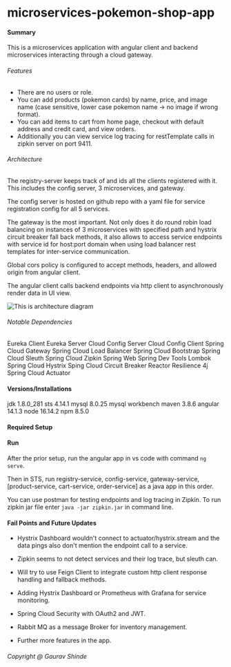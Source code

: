 # microservices-pokemon-shop-app

#### Summary

This is a microservices application with angular client and backend microservices interacting through a cloud gateway.

###### Features

- There are no users or role.
- You can add products (pokemon cards) by name, price, and image name (case sensitive, lower case pokemon name -> no image if wrong format).
- You can add items to cart from home page, checkout with default address and credit card, and view orders.
- Additionally you can view service log tracing for restTemplate calls in zipkin server on port 9411.

###### Architecture

The registry-server keeps track of and ids all the clients registered with it. This includes the config server, 3 microservices, and gateway.

The config server is hosted on github repo with a yaml file for service registration config for all 5 services.

The gateway is the most important. Not only does it do round robin load balancing on instances of 3 microservices with specified path and hystrix circuit breaker fall back methods, it also allows to access service endpoints with service id for host:port domain when using load balancer rest templates for inter-service communication.

Global cors policy is configured to accept methods, headers, and allowed origin from angular client.

The angular client calls backend endpoints via http client to asynchronously render data in UI view.

![This is architecture diagram](./microservices-pokemonshop-architecture.png)

###### Notable Dependencies

Eureka Client
Eureka Server
Cloud Config Server
Cloud Config Client
Spring Cloud Gateway
Spring Cloud Load Balancer
Spring Cloud Bootstrap
Spring Cloud Sleuth
Spring Cloud Zipkin
Spring Web
Spring Dev Tools
Lombok
Spring Cloud Hystrix
Sping Cloud Circuit Breaker Reactor Resilience 4j
Spring Cloud Actuator

#### Versions/Installations
jdk 1.8.0_281
sts 4.14.1
mysql 8.0.25
mysql workbench
maven 3.8.6
angular 14.1.3
node 16.14.2
npm 8.5.0

#### Required Setup

#### Run
After the prior setup, run the angular app in vs code with command `ng serve`.

Then in STS, run registry-service, config-service, gateway-service, [product-service, cart-service, order-service] as a java app in this order.

You can use postman for testing endpoints and log tracing in Zipkin. To run zipkin jar file enter `java -jar zipkin.jar` in command line.

#### Fail Points and Future Updates

- Hystrix Dashboard wouldn't connect to actuator/hystrix.stream and the data pings also don't mention the endpoint call to a service.

- Zipkin seems to not detect services and their log trace, but sleuth can.

- Will try to use Feign Client to integrate custom http client response handling and fallback methods.

- Adding Hystrix Dashboard or Prometheus with Grafana for service monitoring.

- Spring Cloud Security with OAuth2 and JWT.

- Rabbit MQ as a message Broker for inventory management.

- Further more features in the app.

###### Copyright @ Gaurav Shinde

